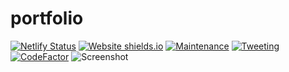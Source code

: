 # portfolio

[![Netlify Status](https://api.netlify.com/api/v1/badges/287c8f98-261f-44f2-a8cc-08e15a8074f5/deploy-status)](https://app.netlify.com/sites/scottmilliorn/deploys)
[![Website shields.io](https://img.shields.io/website-up-down-green-red/http/shields.io.svg)](https://scottmilliorn.netlify.app/)
[![Maintenance](https://img.shields.io/badge/Maintained%3F-yes-green.svg)](https://gitHub.com/milliorn/portfolio/graphs/commit-activity)
[![Tweeting](https://img.shields.io/twitter/url/http/shields.io.svg?style=social)](https://twitter.com/scottmilliorn)
[![CodeFactor](https://www.codefactor.io/repository/github/milliorn/portfolio/badge/master)](https://www.codefactor.io/repository/github/milliorn/portfolio/overview/master)
![Screenshot](Lighthouse_Score.bmp)

